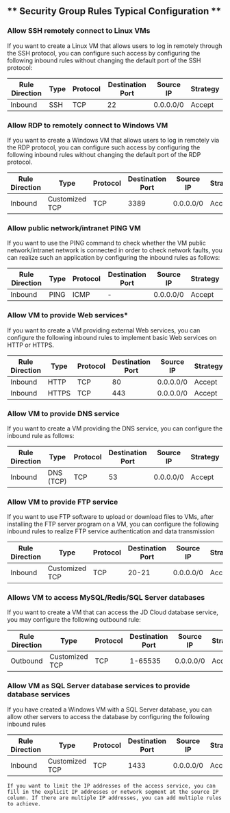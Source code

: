 ## ** Security Group Rules Typical Configuration **

### **Allow SSH remotely connect to Linux VMs**

If you want to create a Linux VM that allows users to log in remotely through the SSH protocol, you can configure such access by configuring the following inbound rules without changing the default port of the SSH protocol:

| Rule Direction | Type | Protocol | Destination Port | Source IP | Strategy |
| -------- | ---- | ---- | -------- | --------- | ---- |
| Inbound     | SSH  | TCP  | 22       | 0.0.0.0/0 | Accept |



### **Allow RDP to remotely connect to Windows VM** 

If you want to create a Windows VM that allows users to log in remotely via the RDP protocol, you can configure such access by configuring the following inbound rules without changing the default port of the RDP protocol.

| Rule Direction | Type | Protocol | Destination Port | Source IP | Strategy |
| -------- | --------- | ---- | -------- | --------- | ---- |
| Inbound     | Customized TCP | TCP  | 3389     | 0.0.0.0/0 | Accept |



### Allow public network/intranet PING VM

If you want to use the PING command to check whether the VM public network/intranet network is connected in order to check network faults, you can realize such an application by configuring the inbound rules as follows:

| Rule Direction | Type | Protocol | Destination Port | Source IP | Strategy |
| -------- | ---- | ---- | -------- | --------- | ---- |
| Inbound     | PING | ICMP | -        | 0.0.0.0/0 | Accept |



### Allow VM to provide Web services*

If you want to create a VM providing external Web services, you can configure the following inbound rules to implement basic Web services on HTTP or HTTPS.

| Rule Direction | Type | Protocol | Destination Port | Source IP | Strategy |
| -------- | ----- | ---- | -------- | --------- | ---- |
| Inbound     | HTTP  | TCP  | 80       | 0.0.0.0/0 | Accept |
| Inbound     | HTTPS | TCP  | 443      | 0.0.0.0/0 | Accept |

### **Allow VM to provide DNS service** 

If you want to create a VM providing the DNS service, you can configure the inbound rule as follows:

| Rule Direction | Type | Protocol | Destination Port | Source IP | Strategy |
| -------- | ---------- | ---- | -------- | --------- | ---- |
| Inbound     | DNS (TCP) | TCP  | 53       | 0.0.0.0/0 | Accept |

### **Allow VM to provide FTP service**

If you want to use FTP software to upload or download files to VMs, after installing the FTP server program on a VM, you can configure the following inbound rules to realize FTP service authentication and data transmission

| Rule Direction | Type | Protocol | Destination Port | Source IP | Strategy |
| -------- | --------- | ---- | -------- | --------- | ---- |
| Inbound     | Customized TCP | TCP  | 20-21    | 0.0.0.0/0 | Accept |

### Allows VM to access MySQL/Redis/SQL Server databases

If you want to create a VM that can access the JD Cloud database service, you may configure the following outbound rule:

| Rule Direction | Type | Protocol | Destination Port | Source IP | Strategy |
| -------- | --------- | ---- | -------- | --------- | ---- |
| Outbound     | Customized TCP | TCP  | 1-65535  | 0.0.0.0/0 | Accept |

### **Allow VM as SQL Server database services to provide database services**

If you have created a Windows VM with a SQL Server database, you can allow other servers to access the database by configuring the following inbound rules

| Rule Direction | Type | Protocol | Destination Port | Source IP | Strategy |
| -------- | --------- | ---- | -------- | --------- | ---- |
| Inbound     | Customized TCP  | TCP  | 1433     | 0.0.0.0/0 | Accept |

`If you want to limit the IP addresses of the access service, you can fill in the explicit IP addresses or network segment at the source IP column. If there are multiple IP addresses, you can add multiple rules to achieve.`